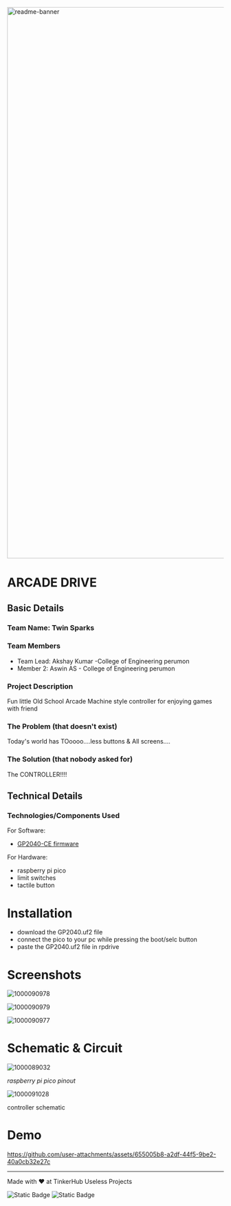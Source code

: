 <img width="1280" alt="readme-banner" src="https://github.com/user-attachments/assets/35332e92-44cb-425b-9dff-27bcf1023c6c">

# ARCADE DRIVE


## Basic Details
### Team Name: Twin Sparks


### Team Members
- Team Lead: Akshay Kumar -College of Engineering perumon 
- Member 2: Aswin AS - College of Engineering perumon 


### Project Description
Fun little Old School Arcade Machine style controller for enjoying games with friend

### The Problem (that doesn't exist)
Today's world has TOoooo....less buttons & All screens....

### The Solution (that nobody asked for)
The CONTROLLER!!!!

## Technical Details
### Technologies/Components Used
For Software:
- [GP2040-CE firmware](https://gp2040-ce.info/)

For Hardware:
- raspberry pi pico 
- limit switches 
- tactile button 


# Installation
- download the GP2040.uf2 file
- connect the pico to your pc while pressing the boot/selc button
- paste the GP2040.uf2 file in rpdrive



# Screenshots
![1000090978](https://github.com/user-attachments/assets/7b4ed3eb-a804-4101-ae55-e116344628a6)


![1000090979](https://github.com/user-attachments/assets/0e4c18db-5b4f-4e66-ac37-4c0161f28efb)


![1000090977](https://github.com/user-attachments/assets/a8901651-8060-4f15-9ed9-4e8245b32e95)





# Schematic & Circuit
![1000089032](https://github.com/user-attachments/assets/37f8f069-8b36-4b5c-a72b-bd9d45fdfe19)

*raspberry pi pico pinout*


![1000091028](https://github.com/user-attachments/assets/7e0deec2-1056-47e5-a27f-d5c070d37e48)

controller schematic 

# Demo


https://github.com/user-attachments/assets/655005b8-a2df-44f5-9be2-40a0cb32e27c





---
Made with ❤️ at TinkerHub Useless Projects 

![Static Badge](https://img.shields.io/badge/TinkerHub-24?color=%23000000&link=https%3A%2F%2Fwww.tinkerhub.org%2F)
![Static Badge](https://img.shields.io/badge/UselessProject--24-24?link=https%3A%2F%2Fwww.tinkerhub.org%2Fevents%2FQ2Q1TQKX6Q%2FUseless%2520Projects)



